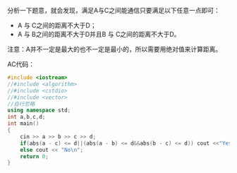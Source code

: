 分析一下题意，就会发现，满足A与C之间能通信只要满足以下任意一点即可：
- A 与 C之间的距离不大于D；
- A 与 B之间的距离不大于D并且B 与 C之间的距离不大于D。

注意：A并不一定是最大的也不一定是最小的，所以需要用绝对值来计算距离。

AC代码：
```cpp
#include <iostream>
//#include <algorithm>
//#include <cstdio>
//#include <vector>
//自行忽略
using namespace std;
int a,b,c,d;
int main()
{
    cin >> a >> b >> c >> d;
    if(abs(a - c) <= d||(abs(a - b) <= d&&abs(b - c) <= d)) cout <<"Yes\n";//判断能否通信
    else cout << "No\n";
    return 0;
}
